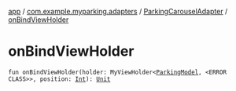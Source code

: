 [app](../../index.md) / [com.example.myparking.adapters](../index.md) / [ParkingCarouselAdapter](index.md) / [onBindViewHolder](./on-bind-view-holder.md)

# onBindViewHolder

`fun onBindViewHolder(holder: MyViewHolder<`[`ParkingModel`](../../com.example.myparking.models/-parking-model/index.md)`, <ERROR CLASS>>, position: `[`Int`](https://kotlinlang.org/api/latest/jvm/stdlib/kotlin/-int/index.html)`): `[`Unit`](https://kotlinlang.org/api/latest/jvm/stdlib/kotlin/-unit/index.html)